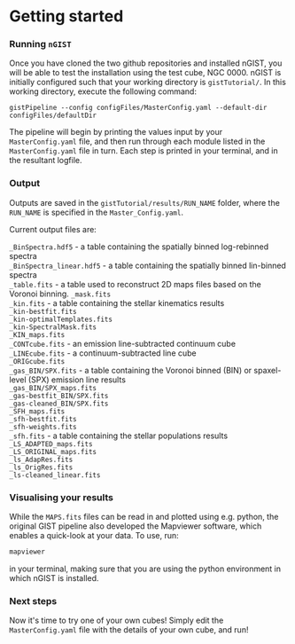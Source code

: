 # Getting started

### Running `nGIST`
Once you have cloned the two github repositories and installed nGIST, you will be able to test the installation using the test cube, NGC 0000. nGIST is initially configured such that your working directory is `gistTutorial/`. In this working directory, execute the following command:

```
gistPipeline --config configFiles/MasterConfig.yaml --default-dir configFiles/defaultDir
```

The pipeline will begin by printing the values input by your `MasterConfig.yaml` file, and then run through each module listed in the `MasterConfig.yaml` file in turn. Each step is printed in your terminal, and in the resultant logfile. 

### Output 
Outputs are saved in the `gistTutorial/results/RUN_NAME` folder, where the `RUN_NAME` is specified in the `Master_Config.yaml`. 

Current output files are:

`_BinSpectra.hdf5` - a table containing the spatially binned log-rebinned spectra <br> 
`_BinSpectra_linear.hdf5` - a table containing the spatially binned lin-binned spectra <br> 
`_table.fits` - a table used to reconstruct 2D maps files based on the Voronoi binning.
`_mask.fits` <br> 
`_kin.fits` - a table containing the stellar kinematics results <br> 
`_kin-bestfit.fits` <br> 
`_kin-optimalTemplates.fits` <br> 
`_kin-SpectralMask.fits` <br> 
`_KIN_maps.fits` <br> 
`_CONTcube.fits` - an emission line-subtracted continuum cube <br> 
`_LINEcube.fits` - a continuum-subtracted line cube <br> 
`_ORIGcube.fits` <br> 
`_gas_BIN/SPX.fits` - a table containing the Voronoi binned (BIN) or spaxel-level (SPX) emission line results <br> 
`_gas_BIN/SPX_maps.fits` <br> 
`_gas-bestfit_BIN/SPX.fits` <br> 
`_gas-cleaned_BIN/SPX.fits` <br> 
`_SFH_maps.fits` <br> 
`_sfh-bestfit.fits` <br> 
`_sfh-weights.fits` <br> 
`_sfh.fits`  - a table containing the stellar populations results <br> 
`_LS_ADAPTED_maps.fits` <br> 
`_LS_ORIGINAL_maps.fits` <br> 
`_ls_AdapRes.fits` <br> 
`_ls_OrigRes.fits` <br> 
`_ls-cleaned_linear.fits` <br> 


### Visualising your results 
While the `MAPS.fits` files can be read in and plotted using e.g. python, the original GIST pipeline also developed the Mapviewer software, which enables a quick-look at your data. To use, run:
```py
mapviewer
```
in your terminal, making sure that you are using the python environment in which nGIST is installed. 

### Next steps 
Now it's time to try one of your own cubes! Simply edit the `MasterConfig.yaml` file with the details of your own cube, and run!
